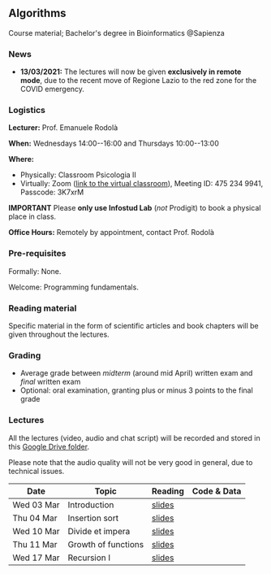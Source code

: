 ## Algorithms

Course material; Bachelor's degree in Bioinformatics @Sapienza

### News

- **13/03/2021:** The lectures will now be given **exclusively in remote mode**, due to the recent move of Regione Lazio to the red zone for the COVID emergency.

### Logistics

**Lecturer:** Prof. Emanuele Rodolà

**When:** Wednesdays 14:00--16:00 and Thursdays 10:00--13:00

**Where:** 

- Physically: Classroom Psicologia II
- Virtually: Zoom ([link to the virtual classroom](https://zoom.us/j/4752349941?pwd=U0doeGFLWFFDSWlzWWxvd0JGMDRndz09)), Meeting ID: 475 234 9941, Passcode: 3K7xrM

**IMPORTANT** Please **only use Infostud Lab** (*not* Prodigit) to book a physical place in class.

**Office Hours:** Remotely by appointment, contact Prof. Rodolà

### Pre-requisites

Formally: None. 

Welcome: Programming fundamentals.

### Reading material

Specific material in the form of scientific articles and book chapters will be given throughout the lectures.

### Grading

- Average grade between *midterm* (around mid April) written exam and *final* written exam
- Optional: oral examination, granting plus or minus 3 points to the final grade

### Lectures

All the lectures (video, audio and chat script) will be recorded and stored in this [Google Drive folder](https://drive.google.com/drive/folders/1XsIYKkNvDSYn-fby8uWhnDDSHOz-4bf8?usp=sharing).

Please note that the audio quality will not be very good in general, due to technical issues.

**Date** | **Topic** | **Reading** | **Code & Data**
------------ | ------------- | ------------ | ------------
Wed 03 Mar | Introduction | [slides](https://github.com/erodola/Alg-s2-2021/raw/main/01_intro/01-intro.pdf) | 
Thu 04 Mar | Insertion sort | [slides](https://github.com/erodola/Alg-s2-2021/raw/main/02_sort/02-sort.pdf) | 
Wed 10 Mar | Divide et impera | [slides](https://github.com/erodola/Alg-s2-2021/raw/main/03_divide/03-divide.pdf) | 
Thu 11 Mar | Growth of functions | [slides](https://github.com/erodola/Alg-s2-2021/raw/main/04_growth/04-growth.pdf) | 
Wed 17 Mar | Recursion I | [slides](https://github.com/erodola/Alg-s2-2021/raw/main/05_recur1/05-recur1.pdf) | 
